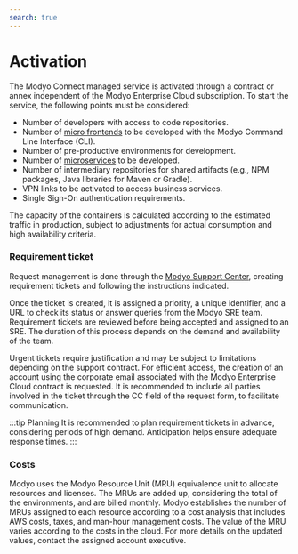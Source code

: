 ```yaml
---
search: true
---
```


# Activation

The Modyo Connect managed service is activated through a contract or annex independent of the Modyo Enterprise Cloud subscription. To start the service, the following points must be considered:

- Number of developers with access to code repositories.
- Number of [micro frontends](/en/architecture/patterns/micro-frontend) to be developed with the Modyo Command Line Interface (CLI).
- Number of pre-productive environments for development.
- Number of [microservices](/en/architecture/patterns/microservice) to be developed.
- Number of intermediary repositories for shared artifacts (e.g., NPM packages, Java libraries for Maven or Gradle).
- VPN links to be activated to access business services.
- Single Sign-On authentication requirements.

The capacity of the containers is calculated according to the estimated traffic in production, subject to adjustments for actual consumption and high availability criteria.

### Requirement ticket

Request management is done through the [Modyo Support Center](https://support.modyo.com), creating requirement tickets and following the instructions indicated.

Once the ticket is created, it is assigned a priority, a unique identifier, and a URL to check its status or answer queries from the Modyo SRE team.
Requirement tickets are reviewed before being accepted and assigned to an SRE. The duration of this process depends on the demand and availability of the team.

Urgent tickets require justification and may be subject to limitations depending on the support contract.
For efficient access, the creation of an account using the corporate email associated with the Modyo Enterprise Cloud contract is requested. It is recommended to include all parties involved in the ticket through the CC field of the request form, to facilitate communication.


:::tip Planning
It is recommended to plan requirement tickets in advance, considering periods of high demand. Anticipation helps ensure adequate response times.
:::

### Costs

Modyo uses the Modyo Resource Unit (MRU) equivalence unit to allocate resources and licenses. The MRUs are added up, considering the total of the environments, and are billed monthly. Modyo establishes the number of MRUs assigned to each resource according to a cost analysis that includes AWS costs, taxes, and man-hour management costs. The value of the MRU varies according to the costs in the cloud. For more details on the updated values, contact the assigned account executive.